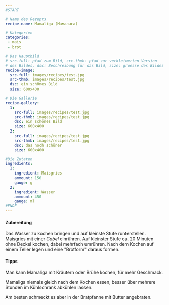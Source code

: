 ```yaml
---
#START

# Name des Rezepts
recipe-name: Mamaliga (Мамалыга)

# Kategorien
categories:
 - mais
 - brot

# Das Hauptbild
# src-full: pfad zum Bild, src-thmb: pfad zur verkleinerten Version
# des Bildes, dsc: Beschreibung für das Bild, size: groesse des Bildes
recipe-image:
  src-full: images/recipes/test.jpg
  src-thmb: images/recipes/test.jpg
  dsc: ein schönes Bild
  size: 600x400

# Die Gallerie
recipe-gallery:
  1:
    src-full: images/recipes/test.jpg
    src-thmb: images/recipes/test.jpg
    dsc: ein schönes Bild
    size: 600x400
  2:
    src-full: images/recipes/test.jpg
    src-thmb: images/recipes/test.jpg
    dsc: das noch schüner
    size: 600x400

#Die Zutaten
ingredients:
  1:
    ingredient: Maisgries
    ammount: 150
    gauge: g
  2:
    ingredient: Wasser
    ammount: 450
    gauge: ml
#ENDE
---
```


#### Zubereitung
Das Wasser zu kochen bringen und auf kleinste Stufe runterstellen.
Maisgries mit einer *Gabel* einrühren. Auf kleinster Stufe ca. 20 Minuten
ohne Deckel kochen, dabei mehrfach umrühren. Nach dem Kochen auf einem
Teller legen und eine "Brotform" daraus formen.

#### Tipps
Man kann Mamaliga mit Kräutern oder Brühe kochen, für mehr Geschmack.

Mamaliga niemals gleich nach dem Kochen essen, besser über mehrere Stunden
im Kühlschrank abkühlen lassen.

Am besten schmeckt es aber in der Bratpfanne mit Butter angebraten.
